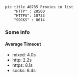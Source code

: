 
```mermaid
pie title 40785 Proxies in list
    "HTTP" : 28560
    "HTTPS": 10733
    "SOCKS" : 8614
```

### Some Info
#### Average Timeout

- mixed: 4.0s
- http: 2.2s
- https: 8.1s
- socks: 6.4s